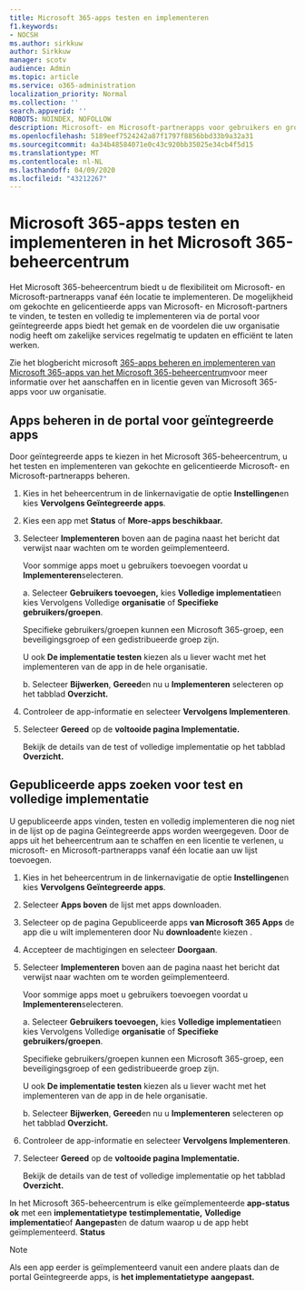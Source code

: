 ```yaml
---
title: Microsoft 365-apps testen en implementeren
f1.keywords:
- NOCSH
ms.author: sirkkuw
author: Sirkkuw
manager: scotv
audience: Admin
ms.topic: article
ms.service: o365-administration
localization_priority: Normal
ms.collection: ''
search.appverid: ''
ROBOTS: NOINDEX, NOFOLLOW
description: Microsoft- en Microsoft-partnerapps voor gebruikers en groepen in uw organisatie zoeken, testen en implementeren vanuit de portal voor geïntegreerde apps in het Microsoft 365-beheercentrum.
ms.openlocfilehash: 5189eef7524242a87f1797f8856bbd33b9a32a31
ms.sourcegitcommit: 4a34b48584071e0c43c920bb35025e34cb4f5d15
ms.translationtype: MT
ms.contentlocale: nl-NL
ms.lasthandoff: 04/09/2020
ms.locfileid: "43212267"
---
```

# <a name="test-and-deploy-microsoft-365-apps-in-the-microsoft-365-admin-center"></a>Microsoft 365-apps testen en implementeren in het Microsoft 365-beheercentrum

Het Microsoft 365-beheercentrum biedt u de flexibiliteit om Microsoft- en Microsoft-partnerapps vanaf één locatie te implementeren. De mogelijkheid om gekochte en gelicentieerde apps van Microsoft- en Microsoft-partners te vinden, te testen en volledig te implementeren via de portal voor geïntegreerde apps biedt het gemak en de voordelen die uw organisatie nodig heeft om zakelijke services regelmatig te updaten en efficiënt te laten werken.  

Zie het blogbericht microsoft [365-apps beheren en implementeren van Microsoft 365-apps van het Microsoft 365-beheercentrum](https://techcommunity.microsoft.com/t5/microsoft-365-blog/manage-and-deploy-microsoft-365-apps-from-the-microsoft-365/ba-p/1194324)voor meer informatie over het aanschaffen en in licentie geven van Microsoft 365-apps voor uw organisatie.
  
## <a name="manage-apps-in-the-integrated-apps-portal"></a>Apps beheren in de portal voor geïntegreerde apps

Door geïntegreerde apps te kiezen in het Microsoft 365-beheercentrum, u het testen en implementeren van gekochte en gelicentieerde Microsoft- en Microsoft-partnerapps beheren. 

1. Kies in het beheercentrum in de linkernavigatie de optie **Instellingen**en kies **Vervolgens Geïntegreerde apps**. 

2. Kies een app met **Status** of **More-apps beschikbaar.**

3. Selecteer **Implementeren** boven aan de pagina naast het bericht dat verwijst naar wachten om te worden geïmplementeerd.

    Voor sommige apps moet u gebruikers toevoegen voordat u **Implementeren**selecteren.

    a. Selecteer **Gebruikers toevoegen,** kies **Volledige implementatie**en kies Vervolgens Volledige **organisatie** of **Specifieke gebruikers/groepen**.

    Specifieke gebruikers/groepen kunnen een Microsoft 365-groep, een beveiligingsgroep of een gedistribueerde groep zijn.

    U ook **De implementatie testen** kiezen als u liever wacht met het implementeren van de app in de hele organisatie.

    b. Selecteer **Bijwerken**, **Gereed**en nu u **Implementeren** selecteren op het tabblad **Overzicht.**  

4. Controleer de app-informatie en selecteer **Vervolgens Implementeren**. 

5. Selecteer **Gereed** op de **voltooide pagina Implementatie.** 

    Bekijk de details van de test of volledige implementatie op het tabblad **Overzicht.**

## <a name="find-published-apps-for-test-and-full-deployment"></a>Gepubliceerde apps zoeken voor test en volledige implementatie 

U gepubliceerde apps vinden, testen en volledig implementeren die nog niet in de lijst op de pagina Geïntegreerde apps worden weergegeven. Door de apps uit het beheercentrum aan te schaffen en een licentie te verlenen, u microsoft- en Microsoft-partnerapps vanaf één locatie aan uw lijst toevoegen.

1. Kies in het beheercentrum in de linkernavigatie de optie **Instellingen**en kies **Vervolgens Geïntegreerde apps**. 

2. Selecteer **Apps boven** de lijst met apps downloaden.

3. Selecteer op de pagina Gepubliceerde apps **van Microsoft 365 Apps** de app die u wilt implementeren door Nu **downloaden**te kiezen .

4. Accepteer de machtigingen en selecteer **Doorgaan**.

5. Selecteer **Implementeren** boven aan de pagina naast het bericht dat verwijst naar wachten om te worden geïmplementeerd.

    Voor sommige apps moet u gebruikers toevoegen voordat u **Implementeren**selecteren.

    a. Selecteer **Gebruikers toevoegen,** kies **Volledige implementatie**en kies Vervolgens Volledige **organisatie** of **Specifieke gebruikers/groepen**.

    Specifieke gebruikers/groepen kunnen een Microsoft 365-groep, een beveiligingsgroep of een gedistribueerde groep zijn.

    U ook **De implementatie testen** kiezen als u liever wacht met het implementeren van de app in de hele organisatie.

    b. Selecteer **Bijwerken**, **Gereed**en nu u **Implementeren** selecteren op het tabblad **Overzicht.**  

6. Controleer de app-informatie en selecteer **Vervolgens Implementeren**. 

7. Selecteer **Gereed** op de **voltooide pagina Implementatie.** 

    Bekijk de details van de test of volledige implementatie op het tabblad **Overzicht.**

In het Microsoft 365-beheercentrum is elke geïmplementeerde **app-status ok** met een **implementatietype** **testimplementatie,** **Volledige implementatie**of **Aangepast**en de datum waarop u de app hebt geïmplementeerd. **Status**

> [!NOTE]
> Als een app eerder is geïmplementeerd vanuit een andere plaats dan de portal Geïntegreerde apps, is **het implementatietype** **aangepast.**
  